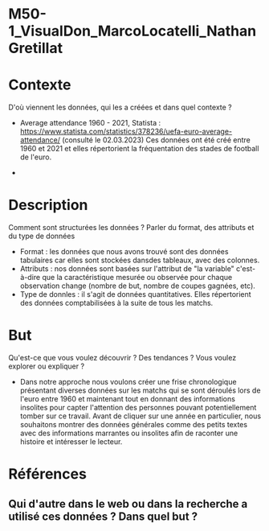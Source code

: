 # M50-1_VisualDon_MarcoLocatelli_NathanGretillat

# Contexte
D'où viennent les données, qui les a créées et dans quel contexte ?
- Average attendance 1960 - 2021, Statista : https://www.statista.com/statistics/378236/uefa-euro-average-attendance/ (consulté le 02.03.2023)
Ces données ont été créé entre 1960 et 2021 et elles répertorient la fréquentation des stades de football de l'euro.

-


# Description
Comment sont structurées les données ? Parler du format, des attributs et du type de données
- Format : les données que nous avons trouvé sont des données tabulaires car elles sont stockées dansdes tableaux, avec des colonnes.
- Attributs : nos données sont basées sur l'attribut de "la variable" c'est-à-dire que la caractéristique mesurée ou observée pour chaque observation change (nombre de but, nombre de coupes gagnées, etc).
- Type de donnles : il s'agit de données quantitatives. Elles répertorient des données comptabilisées à la suite de tous les matchs.


# But
Qu'est-ce que vous voulez découvrir ? Des tendances ? Vous voulez explorer ou expliquer ?
- Dans notre approche nous voulons créer une frise chronologique présentant diverses données sur les matchs qui se sont déroulés lors de l'euro entre 1960 et maintenant tout en donnant des informations insolites pour capter l'attention des personnes pouvant potentiellement tomber sur ce travail. Avant de cliquer sur une année en particulier, nous souhaitons montrer des données générales comme des petits textes avec des informations marrantes ou insolites afin de raconter une histoire et intéresser le lecteur.


# Références
Qui d'autre dans le web ou dans la recherche a utilisé ces données ? Dans quel but ?
- 
